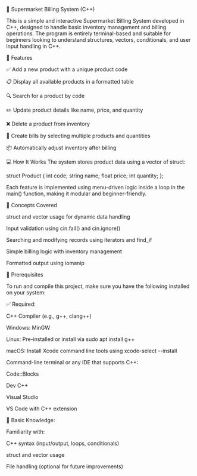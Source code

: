 🛒 Supermarket Billing System (C++)

This is a simple and interactive Supermarket Billing System developed in C++, designed to handle basic inventory management and billing operations. The program is entirely terminal-based and suitable for beginners looking to understand structures, vectors, conditionals, and user input handling in C++.

🔧 Features

✅ Add a new product with a unique product code

📋 Display all available products in a formatted table

🔍 Search for a product by code

✏️ Update product details like name, price, and quantity

❌ Delete a product from inventory

🧾 Create bills by selecting multiple products and quantities

📦 Automatically adjust inventory after billing

💻 How It Works
The system stores product data using a vector of struct:

struct Product {
    int code;
    string name;
    float price;
    int quantity;
};

Each feature is implemented using menu-driven logic inside a loop in the main() function, making it modular and beginner-friendly.

🧠 Concepts Covered

struct and vector usage for dynamic data handling

Input validation using cin.fail() and cin.ignore()

Searching and modifying records using iterators and find_if

Simple billing logic with inventory management

Formatted output using iomanip

📌 Prerequisites

To run and compile this project, make sure you have the following installed on your system:

✅ Required:

C++ Compiler (e.g., g++, clang++)

Windows: MinGW

Linux: Pre-installed or install via sudo apt install g++

macOS: Install Xcode command line tools using xcode-select --install

Command-line terminal or any IDE that supports C++:

Code::Blocks

Dev C++

Visual Studio

VS Code with C++ extension

🔣 Basic Knowledge:

Familiarity with:

C++ syntax (input/output, loops, conditionals)

struct and vector usage

File handling (optional for future improvements)
